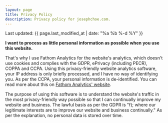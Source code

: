 ```yaml
---
layout: page
title: Privacy Policy
description: Privacy policy for josephchoe.com.
---
```


Last updated: {{ page.last_modified_at | date: "%a %b %-d %Y" }}

**I want to process as little personal information as possible when you use this website.**

That's why I use Fathom Analytics for the website's analytics, which doesn't use cookies and complies with the GDPR, ePrivacy (including PECR), COPPA and CCPA. Using this privacy-friendly website analytics software, your IP address is only briefly processed, and I have no way of identifying you. As per the CCPA, your personal information is de-identified. You can read more about this on [Fathom Analytics' website](https://usefathom.com/compliance).

The purpose of using this software is to understand the website's traffic in the most privacy-friendly way possible so that I can continually improve my website and business. The lawful basis as per the GDPR is "f); where our legitimate interests are to improve our website and business continually." As per the explanation, no personal data is stored over time.
